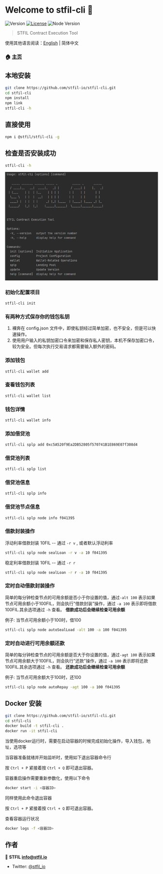 # Welcome to stfil-cli 👋
![Version](https://img.shields.io/badge/version-1.2.1-blue.svg?cacheSeconds=2592000)
[![License](https://img.shields.io/badge/License-Apache%202.0-blue.svg)](https://opensource.org/licenses/Apache-2.0)
![Node Version](https://img.shields.io/badge/node->=16.0.0-brightgreen)

> STFIL Contract Execution Tool

使用其他语言阅读：[English](./README.md) | 简体中文

### 🏠 [主页](https://stfil.io)

## 本地安装

```sh
git clone https://github.com/stfil-io/stfil-cli.git
cd stfil-cli
npm install
npm link
stfil-cli -h
```

## 直接使用

```sh
npm i @stfil/stfil-cli -g
```
## 检查是否安装成功
```sh
stfil-cli -h
```

![img.png](img.png)

### 初始化配置项目
```sh
stfil-cli init
```

### 有两种方式保存你的钱包私钥
1. 裸奔在 config.json 文件中，即使私钥经过简单加密，也不安全，但是可以快速操作。
2. 使用用户输入的私钥加密口令来加密和保存私人密钥，本机不保存加密口令，较为安全。但每次执行交易请求都需要输入额外的密码。


### 添加钱包
```sh
stfil-cli wallet add
```
### 查看钱包列表
```sh
stfil-cli wallet list
```
### 钱包详情
```sh
stfil-cli wallet info
```

### 添加借贷池
```sh
stfil-cli splp add 0xc5A520f9Ea2DB52805f570741B1E869E07f308d4
```

### 借贷池列表
```sh
stfil-cli splp list
```

### 借贷池信息
```sh
stfil-cli splp info
```

### 借贷池节点信息
```sh
stfil-cli splp node info f041395
```

### 借款封装操作
浮动利率借款封装 10FIL -- 通过 `-r v` , 或者默认浮动利率
```sh
stfil-cli splp node sealLoan -r v -a 10 f041395 
```
稳定利率借款封装 10FIL -- 通过 `-r r`
```sh
stfil-cli splp node sealLoan -r r -a 10 f041395 
```

### 定时自动借款封装操作

简单的每分钟检查节点的可用余额是否小于你设置的值，通过`-alt 100` 表示如果节点可用余额小于100FIL，则会执行"借款封装"操作，通过 `-a 100` 表示即将借款100FIL.其余选项通过 `-h` 查看。
**借款成功后会继续检查可用余额**

例子:
当节点可用余额小于100时，借100

```sh
stfil-cli splp node autoSealLoad -alt 100 -a 100 f041395
```

### 定时自动进行可用余额还款

简单的每分钟检查节点的可用余额是否大于你设置的值，通过`-agt 100` 表示如果节点可用余额大于100FIL，则会执行"还款"操作，通过 `-a 100` 表示即将还款100FIL.其余选项通过 `-h` 查看。
**还款成功后会继续检查可用余额**


例子:
当节点可用余额大于100时，还100

```sh
stfil-cli splp node autoRepay -agt 100 -a 100 f041395
```


## Docker 安装

```sh
git clone https://github.com/stfil-io/stfil-cli.git
cd stfil-cli
docker build -t stfil-cli .
docker run -it stfil-cli
```
当使用docker运行时，需要在启动容器的时候完成初始化操作，导入钱包，地址，选项等

当容器准备就绪并开始监听时，使用如下退出容器命令行

按 `Ctrl + P` 紧接着按 `Ctrl + Q` 即可退出容器。


容器重启操作需要重新参数化，使用以下命令

```sh
docker start -i <容器ID>
```

同样使用此命令退出容器

按 `Ctrl + P` 紧接着按 `Ctrl + Q` 即可退出容器。


查看容器运行状况
```sh
docker logs -f <容器ID>
```

## 作者

👤 **STFIL <info@stfil.io>**

* Twitter: [@stfil\_io](https://twitter.com/stfil\_io)
